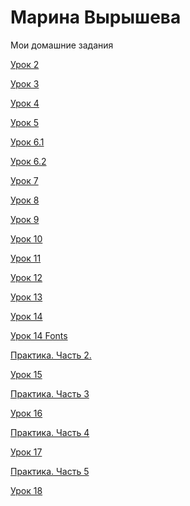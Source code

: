 # Марина Вырышева
Мои домашние задания

[Урок 2](https://github.com/inalmar/inalmar.github.io/tree/master/lesson_2/site "Нарезка графики")

[Урок 3](https://github.com/inalmar/inalmar.github.io/tree/master/lesson_3 "Настройка Sublime")

[Урок 4](https://inalmar.github.io/lesson_4/ "Сверстанная только на html книжка")

[Урок 5](https://inalmar.github.io/lesson_5/ "Та же книжка но + css")

[Урок 6.1](https://inalmar.github.io/lesson_6/6.1/ "Позционирование")

[Урок 6.2](https://inalmar.github.io/lesson_6/6.2/ "Позиционирование")

[Урок 7](https://inalmar.github.io/lesson_7/project/src/ "Первый сайт, сверстанный из макета на html и css")

[Урок 8](https://inalmar.github.io/lesson_8/project/src/ "Знакомство с сеткой Bootstrap")

[Урок 9](https://inalmar.github.io/lesson_9/project%209/src/ "Сайт из урока 7 но с Bootstrap")

[Урок 10](https://github.com/inalmar/inalmar.github.io/tree/master/lesson_10/ "Less")

[Урок 11](https://github.com/inalmar/inalmar.github.io/tree/master/lesson_11 "Сниппеты")

[Урок 12](https://inalmar.github.io/ "GitHub")

[Урок 13](https://inalmar.github.io/lesson_13/ "Pixel Perfect")

[Урок 14](https://inalmar.github.io/lesson_14/project/src/ "Практика. Вестка шапки")

[Урок 14 Fonts](https://inalmar.github.io/lesson_14%20Fonts/project/src/ "Подключение шрифтов")

[Практика. Часть 2.](https://inalmar.github.io/practical_worker_2/project/src/ "Верстка первой секции сайта")

[Урок 15](https://inalmar.github.io/lesson_15/ "Псевдоклассы")

[Практика. Часть 3](https://inalmar.github.io/practical_worker_3/project/src/ "Адаптация первой секции сайта")

[Урок 16](https://inalmar.github.io/lesson_16/ "Слайдер на сайте")

[Практика. Часть 4](https://inalmar.github.io/practical_worker_4/project/src/ "Верстка слайдера )преимущества)")

[Урок 17](https://inalmar.github.io/lesson_17/ "Всплывающие окна")

[Практика. Часть 5](https://inalmar.github.io/practical_worker_5/project/src/ "Всплывающее окно (Получить консультацию)")

[Урок 18](https://inalmar.github.io/lesson_18/index.html "Табы и аккордеон")

